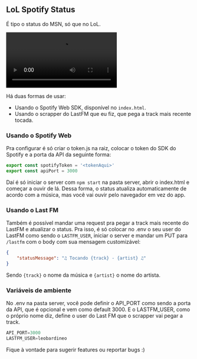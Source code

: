## LoL Spotify Status

É tipo o status do MSN, só que no LoL.

![Demo](./lol-spotify-status.mp4)

Há duas formas de usar:
- Usando o Spotify Web SDK, disponível no `index.html`.
- Usando o scrapper do LastFM que eu fiz, que pega a track mais recente tocada.

### Usando o Spotify Web
Pra configurar é só criar o token.js na raiz, colocar o token do SDK do Spotify e a porta da API da seguinte forma:

```js
export const spotifyToken = '<tokenAqui>'
export const apiPort = 3000
```

Daí é só iniciar o server com `npm start` na pasta server, abrir o index.html e começar a ouvir de lá.
Dessa forma, o status atualiza automaticamente de acordo com a música, mas você vai ouvir pelo navegador em vez do app.

### Usando o Last FM
Também é possível mandar uma request pra pegar a track mais recente do LastFM e atualizar o status.
Pra isso, é só colocar no .env o seu user do LastFM como sendo o `LASTFM_USER`, iniciar o server e mandar um PUT para `/lastfm` com o body com sua mensagem customizável:

```json
{
	"statusMessage": "♫ Tocando {track} - {artist} ♫"
}
```

Sendo `{track}` o nome da música e `{artist}` o nome do artista.

### Variáveis de ambiente

No .env na pasta server, você pode definir o API_PORT como sendo a porta da API, que é opcional e vem como default 3000.
E o LASTFM_USER, como o próprio nome diz, define o user do Last FM que o scrapper vai pegar a track.

```js
API_PORT=3000
LASTFM_USER=leobardineo
```

Fique à vontade para sugerir features ou reportar bugs :)